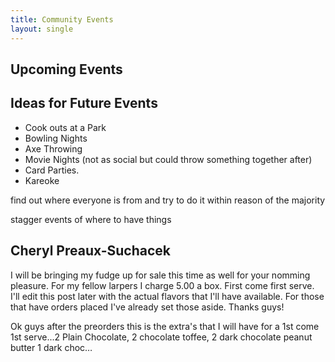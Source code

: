 ```yaml
---
title: Community Events
layout: single
---
```




## Upcoming Events





## Ideas for Future Events

- Cook outs at a Park
- Bowling Nights
- Axe Throwing
- Movie Nights (not as social but could throw something together after)
- Card Parties.
-  Kareoke

 find out where everyone is from and try to do it within reason of the majority 

 stagger events of where to have things



## Cheryl Preaux-Suchacek

I will be bringing my fudge up for sale this time as well for your nomming pleasure. For my fellow larpers I charge 5.00 a box. First come first serve. I'll edit this post later with the actual flavors that I'll have available.  For those that have orders placed I've already set those aside. Thanks guys!

Ok guys after the preorders this is the extra's that I will have for a 1st come 1st serve...2 Plain Chocolate, 2 chocolate toffee, 2 dark chocolate peanut butter 1 dark choc… 